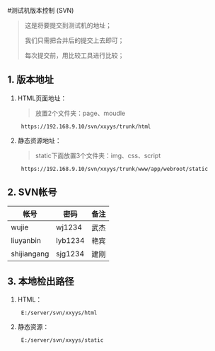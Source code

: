 #测试机版本控制 (SVN)

> 这是将要提交到测试机的地址；
> 
> 我们只需把合并后的提交上去即可；
> 
> 每次提交前，用比较工具进行比较；


## 1. 版本地址

1. HTML页面地址：
    > 放置2个文件夹：page、moudle
    
        https://192.168.9.10/svn/xxyys/trunk/html

2. 静态资源地址：
    > static下面放置3个文件夹：img、css、script

        https://192.168.9.10/svn/xxyys/trunk/www/app/webroot/static
    

## 2. SVN帐号

帐号         |      密码    | 备注
------------|--------------|--------
wujie       | wj1234       | 武杰
liuyanbin   | lyb1234      | 艳宾
shijiangang | sjg1234      | 建刚


## 3. 本地检出路径

1. HTML：

        E:/server/svn/xxyys/html
    
2. 静态资源：

        E:/server/svn/xxyys/static
